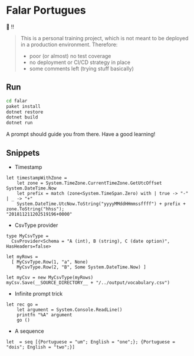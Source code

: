 # Falar Portugues

:children_crossing: :bangbang:
> This is a personal training project, which is not meant to be deployed in a production environment. Therefore:
> - poor (or almost) no test coverage
> - no deployment or CI/CD strategy in place
> - some comments left (trying stuff basically)

## Run

```bash
cd falar
paket install
dotnet restore
dotnet build
dotnet run
```

A prompt should guide you from there. Have a good learning!

## Snippets

- Timestamp

```
let timestampWithZone =
    let zone = System.TimeZone.CurrentTimeZone.GetUtcOffset System.DateTime.Now
    let prefix = match (zone<System.TimeSpan.Zero) with | true -> "-" | _ -> "+"
    System.DateTime.UtcNow.ToString("yyyyMMddHHmmssffff") + prefix + zone.ToString("hhss");
"201811211202519196+0000"
```

- CsvType provider

```
type MyCsvType =
  CsvProvider<Schema = "A (int), B (string), C (date option)", HasHeaders=false>

let myRows =
  [ MyCsvType.Row(1, "a", None)
    MyCsvType.Row(2, "B", Some System.DateTime.Now) ]

let myCsv = new MyCsvType(myRows)
myCsv.Save(__SOURCE_DIRECTORY__ + "/../output/vocabulary.csv")
```

- Infinite prompt trick

```
let rec go =
    let argument = System.Console.ReadLine()
    printfn "%A" argument
    go ()
```

- A sequence

`let  = seq [{Portuguese = "um"; English = "one";}; {Portuguese = "dois"; English = "two";}]`
